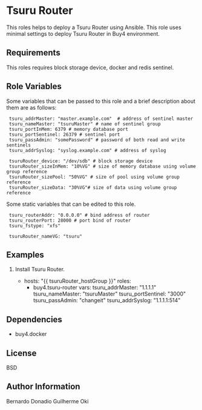 Tsuru Router
============

This roles helps to deploy a Tsuru Router using Ansible. This role uses minimal settings to deploy Tsuru Router in Buy4 environment.

Requirements
------------

This roles requires block storage device, docker and redis sentinel. 

Role Variables
--------------

Some variables that can be passed to this role and a brief description about
them are as follows:

     tsuru_addrMaster: "master.example.com"  # address of sentinel master
     tsuru_nameMaster: "tsuruMaster" # name of sentinel group
     tsuru_portInMem: 6379 # memory database port
     tsuru_portSentinel: 26379 # sentinel port
     tsuru_passAdmin: "somePassword" # password of both read and write sentinels
     tsuru_addrSyslog: "syslog.example.com" # address of syslog

     tsuruRouter_device: "/dev/sdb" # block storage device
     tsuruRouter_sizeInMem: "10%VG" # size of memory database using volume group reference
     tsuruRouter_sizePool: "50%VG" # size of pool using volume group reference
     tsuruRouter_sizeData: "30%VG"# size of data using volume group reference

Some static variables that can be edited to this role.

     tsuru_routerAddr: "0.0.0.0" # bind address of router 
     tsuru_routerPort: 28000 # port bind of router
     tsuru_fstype: "xfs"

     tsuruRouter_nameVG: "tsuru"

Examples
--------

1) Install Tsuru Router.

      - hosts: "{{ tsuruRouter_hostGroup }}"
        roles:
        - buy4.tsuru-router
        vars:
          tsuru_addrMaster: "1.1.1.1"
          tsuru_nameMaster: "tsuruMaster"
          tsuru_portSentinel: "3000"
          tsuru_passAdmin: "changeit"
          tsuru_addrSyslog: "1.1.1.1:514"

Dependencies
------------

  - buy4.docker

License
-------

BSD

Author Information
------------------

Bernardo Donadio
Guilherme Oki
 
